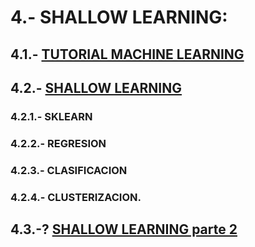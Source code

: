 # 4.- SHALLOW LEARNING: 

## 4.1.- [TUTORIAL MACHINE LEARNING](https://docs.google.com/document/d/1YrCu-qSm4viNmN5eQfOxw-pxNdy44dOQgdi-TF6wzTo)

## 4.2.-  [SHALLOW LEARNING](https://colab.research.google.com/drive/1mPQWrFucxVYfdVBMFu2yFI8doT48yFNc)

###  4.2.1.- SKLEARN  

###  4.2.2.- REGRESION 

###  4.2.3.- CLASIFICACION 

###  4.2.4.- CLUSTERIZACION.


## 4.3.-?  [SHALLOW LEARNING parte 2](https://colab.research.google.com/drive/1Sf1PSahnE42XimsG1kBwSAEnEMPup9lz)
